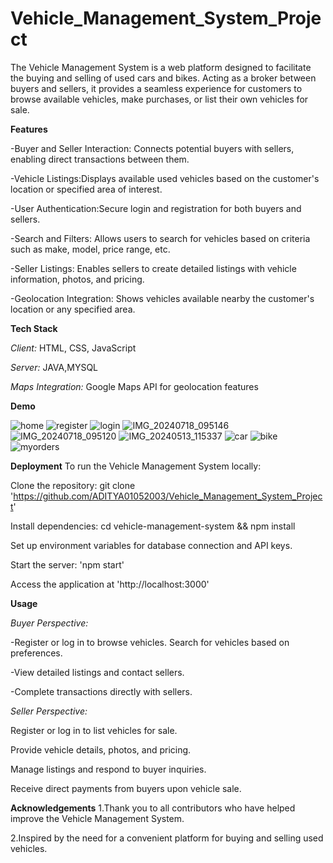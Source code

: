 # Vehicle_Management_System_Project

The Vehicle Management System is a web platform designed to facilitate the buying and selling of used cars and bikes. Acting as a broker between buyers and sellers, it provides a seamless experience for customers to browse available vehicles, make purchases, or list their own vehicles for sale.



**Features**

-Buyer and Seller Interaction: Connects potential buyers with sellers, enabling direct transactions between them.

-Vehicle Listings:Displays available used vehicles based on the customer's location or specified area of interest.

-User Authentication:Secure login and registration for both buyers and sellers.

-Search and Filters: Allows users to search for vehicles based on criteria such as make, model, price range, etc.

-Seller Listings: Enables sellers to create detailed listings with vehicle information, photos, and pricing.

-Geolocation Integration: Shows vehicles available nearby the customer's location or any specified area.



****Tech Stack****

*Client:* HTML, CSS, JavaScript

*Server:* JAVA,MYSQL

*Maps Integration:* Google Maps API for geolocation features


******Demo******

![home](https://github.com/user-attachments/assets/a5971a66-a0e3-4909-a069-bd5519473c2e)
![register](https://github.com/user-attachments/assets/e23c4c9e-8f0a-4754-b28c-f92afb8f168d)
![login](https://github.com/user-attachments/assets/f4c81239-a446-4194-b4eb-6e3483f2a58a)
![IMG_20240718_095146](https://github.com/user-attachments/assets/2a1f45a9-535b-4b8a-a121-ab172686336f)
![IMG_20240718_095120](https://github.com/user-attachments/assets/f80b33ba-0c1c-49c5-b29e-f9e0fbc05f5d)
![IMG_20240513_115337](https://github.com/user-attachments/assets/9cdefecb-b2d7-45ab-9613-43e9cc9124d6)
![car](https://github.com/user-attachments/assets/3a281b01-8251-4211-9bae-ea380aa2c602)
![bike](https://github.com/user-attachments/assets/654968f1-a2f7-4b0e-934b-ffb45d7d71c3)
![myorders](https://github.com/user-attachments/assets/b2024ebd-7380-4dda-a637-82ca02bb5e0d)


****Deployment****
To run the Vehicle Management System locally:

Clone the repository: git clone 'https://github.com/ADITYA01052003/Vehicle_Management_System_Project'

Install dependencies: cd vehicle-management-system && npm install

Set up environment variables for database connection and API keys.

Start the server: 'npm start'

Access the application at 'http://localhost:3000'

**Usage**

*Buyer Perspective:*

-Register or log in to browse vehicles. Search for vehicles based on preferences.

-View detailed listings and contact sellers.

-Complete transactions directly with sellers.


*Seller Perspective:*

Register or log in to list vehicles for sale.

Provide vehicle details, photos, and pricing.

Manage listings and respond to buyer inquiries.

Receive direct payments from buyers upon vehicle sale.



**Acknowledgements**
1.Thank you to all contributors who have helped improve the Vehicle Management System.

2.Inspired by the need for a convenient platform for buying and selling used vehicles.
